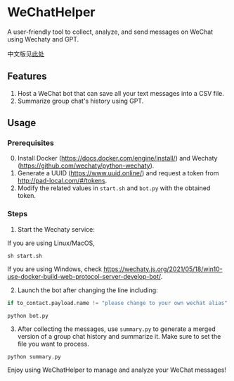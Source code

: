 # WeChatHelper
A user-friendly tool to collect, analyze, and send messages on WeChat using Wechaty and GPT.

中文版见[此处](./README-CN.md)

## Features
1. Host a WeChat bot that can save all your text messages into a CSV file.
2. Summarize group chat's history using GPT.

## Usage

### Prerequisites
0. Install Docker (https://docs.docker.com/engine/install/) and Wechaty (https://github.com/wechaty/python-wechaty).
1. Generate a UUID (https://www.uuid.online/) and request a token from http://pad-local.com/#/tokens.
2. Modify the related values in `start.sh` and `bot.py` with the obtained token.

### Steps

1. Start the Wechaty service:

If you are using Linux/MacOS,
```shell
sh start.sh
```
If you are using Windows, check https://wechaty.js.org/2021/05/18/win10-use-docker-build-web-protocol-server-develop-bot/.

2. Launch the bot after changing the line including:
```python
if to_contact.payload.name != "please change to your own wechat alias":
```

```shell
python bot.py
```

3. After collecting the messages, use `summary.py` to generate a merged version of a group chat history and summarize it. Make sure to set the file you want to process.

```shell
python summary.py
```

Enjoy using WeChatHelper to manage and analyze your WeChat messages!